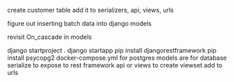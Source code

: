 create customer table
add it to serializers, api, views, urls

figure out inserting batch data into django models

revisit On_cascade in models

django startproject <name> .
django startapp <name>
pip install djangorestframework
pip install psycopg2
docker-compose.yml for postgres
models are for database
serialize to expose to rest framework 
api or views to create viewset
add to urls
